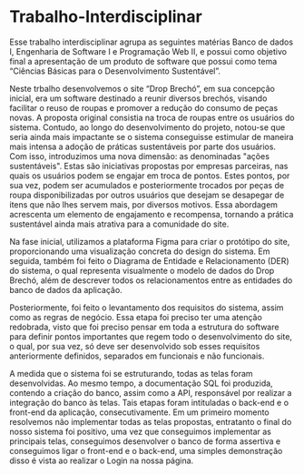 # Trabalho-Interdisciplinar

Esse trabalho interdisciplinar agrupa as seguintes matérias Banco de dados I, Engenharia de Software I e Programação Web II, e possui como objetivo final a apresentação de um produto de software que possui como tema “Ciências Básicas para o Desenvolvimento Sustentável”.

Neste trbalho desenvolvemos o site “Drop Brechó”, em sua concepção inicial, era um software destinado a reunir diversos brechós, visando facilitar o reuso de roupas e promover a redução do consumo de peças novas. A proposta original consistia na troca de roupas entre os usuários do sistema. Contudo, ao longo do desenvolvimento do projeto, notou-se que seria ainda mais impactante se o sistema conseguisse estimular de maneira mais intensa a adoção de práticas sustentáveis por parte dos usuários. Com isso, introduzimos uma nova dimensão: as denominadas "ações sustentáveis". Estas são iniciativas propostas por empresas parceiras, nas quais os usuários podem se engajar em troca de pontos. Estes pontos, por sua vez, podem ser acumulados e posteriormente trocados por peças de roupa disponibilizadas por outros usuários que desejam se desapegar de itens que não lhes servem mais, por diversos motivos. Essa abordagem acrescenta um elemento de engajamento e recompensa, tornando a prática sustentável ainda mais atrativa para a comunidade do site. 

Na fase inicial, utilizamos a plataforma Figma para criar o protótipo do site, proporcionando uma visualização concreta do design do sistema. Em seguida, também foi feito o Diagrama de Entidade e Relacionamento (DER) do sistema, o qual representa visualmente o modelo de dados do Drop Brechó, além de descrever todos os relacionamentos entre as entidades do banco de dados da aplicação. 

Posteriormente, foi feito o levantamento dos requisitos do sistema, assim como as regras de negócio. Essa etapa foi preciso ter uma atenção redobrada, visto que foi preciso pensar em toda a estrutura do software para definir pontos importantes que regem todo o desenvolvimento do site, o qual, por sua vez, só deve ser desenvolvido sob esses requisitos anteriormente definidos, separados em funcionais e não funcionais. 

A medida que o sistema foi se estruturando, todas as telas foram desenvolvidas. Ao mesmo tempo, a documentação SQL foi produzida, contendo a criação do banco, assim como a API, responsável por realizar a integração do banco às telas. Tais etapas foram intituladas o back-end e o front-end da aplicação, consecutivamente. Em um primeiro momento resolvemos não implementar todas as telas propostas, entratanto o final do nosso sistema foi positivo, uma vez que conseguimos implementar as principais telas, conseguimos desenvolver o banco de forma assertiva e conseguimos ligar o front-end e o back-end, uma simples demonstração disso é vista ao realizar o Login na nossa página.

